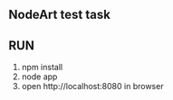 NodeArt test task
---------------

## RUN

1. npm install
2. node app
3. open http://localhost:8080 in browser